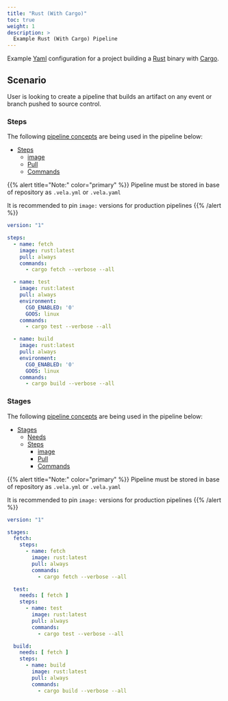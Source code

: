 ```yaml
---
title: "Rust (With Cargo)"
toc: true
weight: 1
description: >
  Example Rust (With Cargo) Pipeline
---
```


Example [Yaml](https://yaml.org/spec/) configuration for a project building a [Rust](https://www.rust-lang.org/) binary with [Cargo](https://doc.rust-lang.org/cargo/commands/cargo-doc.html).

## Scenario

User is looking to create a pipeline that builds an artifact on any event or branch pushed to source control.

### Steps

The following [pipeline concepts](/docs/concepts/pipeline) are being used in the pipeline below:

* [Steps](/docs/concepts/pipeline/steps/)
  * [image](/docs/concepts/pipeline/steps/image/)
  * [Pull](/docs/concepts/pipeline/steps/pull/)
  * [Commands](/docs/concepts/pipeline/steps/commands/)

{{% alert title="Note:" color="primary" %}}
Pipeline must be stored in base of repository as `.vela.yml` or `.vela.yaml`

It is recommended to pin `image:` versions for production pipelines
{{% /alert %}}

```yaml
version: "1"

steps:
  - name: fetch
    image: rust:latest
    pull: always
    commands:
      - cargo fetch --verbose --all

  - name: test
    image: rust:latest
    pull: always
    environment:
      CGO_ENABLED: '0'
      GOOS: linux
    commands:
      - cargo test --verbose --all

  - name: build
    image: rust:latest
    pull: always
    environment:
      CGO_ENABLED: '0'
      GOOS: linux
    commands:
      - cargo build --verbose --all
```

### Stages

The following [pipeline concepts](/docs/concepts/pipeline) are being used in the pipeline below:

* [Stages](/docs/concepts/pipeline/stages/)
  * [Needs](/docs/concepts/pipeline/stages/needs/)
  * [Steps](/docs/concepts/pipeline/steps/)
    * [image](/docs/concepts/pipeline/steps/image/)
    * [Pull](/docs/concepts/pipeline/steps/pull/)
    * [Commands](/docs/concepts/pipeline/steps/commands/)

{{% alert title="Note:" color="primary" %}}
Pipeline must be stored in base of repository as `.vela.yml` or `.vela.yaml`

It is recommended to pin `image:` versions for production pipelines
{{% /alert %}}

```yaml
version: "1"

stages:
  fetch:
    steps:
      - name: fetch
        image: rust:latest
        pull: always
        commands:
          - cargo fetch --verbose --all

  test:
    needs: [ fetch ]
    steps:
      - name: test
        image: rust:latest
        pull: always
        commands:
          - cargo test --verbose --all

  build:
    needs: [ fetch ]
    steps:
      - name: build
        image: rust:latest
        pull: always
        commands:
          - cargo build --verbose --all
```